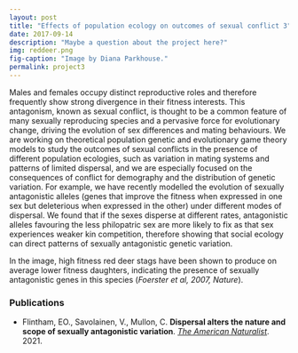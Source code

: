 ```yaml
---
layout: post
title: "Effects of population ecology on outcomes of sexual conflict 3"
date: 2017-09-14
description: "Maybe a question about the project here?"
img: reddeer.png
fig-caption: "Image by Diana Parkhouse."
permalink: project3
---
```



Males and females occupy distinct reproductive roles and therefore frequently show strong divergence in their fitness interests. This antagonism, known as sexual conflict, is thought to be a common feature of many sexually reproducing species and a pervasive force for evolutionary change, driving the evolution of sex differences and mating behaviours. We are working on theoretical population genetic and evolutionary game theory models to study the outcomes of sexual conflicts in the presence of different population ecologies, such as variation in mating systems and patterns of limited dispersal, and we are especially focused on the consequences of conflict for demography and the distribution of genetic variation. For example, we have recently modelled the evolution of sexually antagonistic alleles (genes that improve the fitness when expressed in one sex but deleterious when expressed in the other) under different modes of dispersal. We found that if the sexes disperse at different rates, antagonistic alleles favouring the less philopatric sex are more likely to fix as that sex experiences weaker kin competition, therefore showing that social ecology can direct patterns of sexually antagonistic genetic variation. 


In the image, high fitness red deer stags have been shown to produce on average lower fitness daughters, indicating the presence of sexually antagonistic genes in this species (*Foerster et al, 2007, Nature*).

### Publications

* Flintham, EO., Savolainen, V., Mullon, C. **Dispersal alters the nature and scope of sexually antagonistic variation**. *[The American Naturalist](https://www.journals.uchicago.edu/doi/abs/10.1086/713739?journalCode=an)*. 2021.
